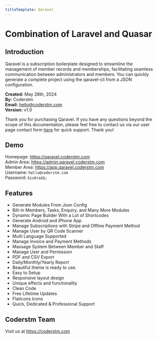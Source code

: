 ```yaml
---
titleTemplate: Qaravel
---
```


# Combination of Laravel and Quasar

## Introduction
Qaravel is a subscription boilerplate designed to streamline the management of member records and memberships, facilitating seamless communication between administrators and members. You can quickly generate a complete project using the qaravel-cli from a JSON configuration.

**Created:** May 28th, 2024<br>
**By:** Coderstm<br>
**Email:** [hello@coderstm.com](mailto:hello@coderstm.com)<br>
**Version:** v1.0

Thank you for purchasing Qaravel. If you have any questions beyond the scope of this documentation, please feel free to contact us via our user page contact form [here](https://coderstm.com/contact) for quick support. Thank you!

## Demo
Homepage: https://qaravel.coderstm.com<br>
Admin Area: https://admin.qaravel.coderstm.com<br>
Member Area: https://app.qaravel.coderstm.com<br>
Username: `hello@coderstm.com`<br>
Password: `Gis0ra$$;`

## Features
- Generate Modules From Json Config
- Bilt-in Members, Tasks, Enquiry, and Many More Modules
- Dynamic Page Builder With a Lot of Shortcodes
- Generate Android and iPhone App
- Manage Subscriptions with Stripe and Offline Payment Method
- Manage User by QR Code Scanner
- Multi Language Supported
- Manage Invoice and Payment Methods
- Massage System Between Member and Staff
- Manage User and Permission
- PDF and CSV Export
- Daily/Monthly/Yearly Report
- Beautiful theme is ready to use.
- Easy to Setup
- Responsive layout design
- Unique effects and functionality
- Clean Code
- Free Lifetime Updates
- Flaticons Icons
- Quick, Dedicated &amp; Professional Support

## Coderstm Team
Visit us at https://coderstm.com

